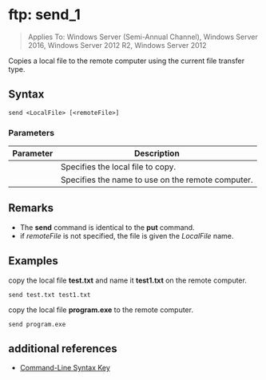 # ftp: send_1

>Applies To: Windows Server (Semi-Annual Channel), Windows Server 2016, Windows Server 2012 R2, Windows Server 2012

Copies a local file to the remote computer using the current file transfer type.   
## Syntax  
```  
send <LocalFile> [<remoteFile>]  
```  
### Parameters  
|Parameter|Description|  
|-------|--------|  
|<LocalFile>|Specifies the local file to copy.|  
|<remoteFile>|Specifies the name to use on the remote computer.|  
## Remarks  
-   The **send** command is identical to the **put** command.  
-   if *remoteFile* is not specified, the file is given the *LocalFile* name.  
## <a name="BKMK_Examples"></a>Examples  
copy the local file **test.txt** and name it **test1.txt** on the remote computer.  
```  
send test.txt test1.txt  
```  
copy the local file **program.exe** to the remote computer.  
```  
send program.exe  
```  
## additional references  
-   [Command-Line Syntax Key](command-line-syntax-key.md)  
